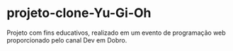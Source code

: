 # projeto-clone-Yu-Gi-Oh
Projeto com fins educativos, realizado em um evento de programação web proporcionado pelo canal Dev em Dobro.
